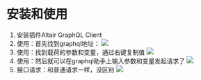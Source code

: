 # 安装和使用
1. 安装插件Altair GraphQL Client
2. 使用：首先找到graphql地址：
    ![](https://cdn.jsdelivr.net/gh/Taokara/blogimg/GraphQL助手（Altair_GraphQL_Client）的使用_1.png)
3. 使用：找到载荷的参数和变量，通过右键复制值
    ![](https://cdn.jsdelivr.net/gh/Taokara/blogimg/GraphQL助手（Altair_GraphQL_Client）的使用_2.png)
4. 使用：然后就可以在graphql助手上输入参数和变量发起请求了
    ![](https://cdn.jsdelivr.net/gh/Taokara/blogimg/GraphQL助手（Altair_GraphQL_Client）的使用_3.png)
5. 接口请求：和普通请求一样，没区别
    ![](https://cdn.jsdelivr.net/gh/Taokara/blogimg/GraphQL助手（Altair_GraphQL_Client）的使用_4.png)